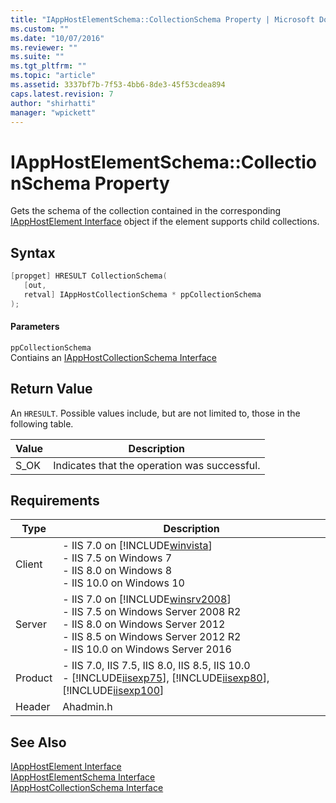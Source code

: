 ```yaml
---
title: "IAppHostElementSchema::CollectionSchema Property | Microsoft Docs"
ms.custom: ""
ms.date: "10/07/2016"
ms.reviewer: ""
ms.suite: ""
ms.tgt_pltfrm: ""
ms.topic: "article"
ms.assetid: 3337bf7b-7f53-4bb6-8de3-45f53cdea894
caps.latest.revision: 7
author: "shirhatti"
manager: "wpickett"
---
```

# IAppHostElementSchema::CollectionSchema Property
Gets the schema of the collection contained in the corresponding [IAppHostElement Interface](../../web-development-reference\native-code-api-reference/iapphostelement-interface.md) object if the element supports child collections.  
  
## Syntax  
  
```cpp  
[propget] HRESULT CollectionSchema(  
   [out,  
   retval] IAppHostCollectionSchema * ppCollectionSchema  
);  
```  
  
#### Parameters  
 `ppCollectionSchema`  
 Contiains an [IAppHostCollectionSchema Interface](../../web-development-reference\native-code-api-reference/iapphostcollectionschema-interface.md)  
  
## Return Value  
 An `HRESULT`. Possible values include, but are not limited to, those in the following table.  
  
|Value|Description|  
|-----------|-----------------|  
|S_OK|Indicates that the operation was successful.|  
  
## Requirements  
  
|Type|Description|  
|----------|-----------------|  
|Client|-   IIS 7.0 on [!INCLUDE[winvista](../../wmi-provider/includes/winvista-md.md)]<br />-   IIS 7.5 on Windows 7<br />-   IIS 8.0 on Windows 8<br />-   IIS 10.0 on Windows 10|  
|Server|-   IIS 7.0 on [!INCLUDE[winsrv2008](../../wmi-provider/includes/winsrv2008-md.md)]<br />-   IIS 7.5 on Windows Server 2008 R2<br />-   IIS 8.0 on Windows Server 2012<br />-   IIS 8.5 on Windows Server 2012 R2<br />-   IIS 10.0 on Windows Server 2016|  
|Product|-   IIS 7.0, IIS 7.5, IIS 8.0, IIS 8.5, IIS 10.0<br />-   [!INCLUDE[iisexp75](../../web-development-reference/native-code-api-reference/includes/iisexp75-md.md)], [!INCLUDE[iisexp80](../../web-development-reference/native-code-api-reference/includes/iisexp80-md.md)], [!INCLUDE[iisexp100](../../web-development-reference/native-code-api-reference/includes/iisexp100-md.md)]|  
|Header|Ahadmin.h|  
  
## See Also  
 [IAppHostElement Interface](../../web-development-reference\native-code-api-reference/iapphostelement-interface.md)   
 [IAppHostElementSchema Interface](../../web-development-reference\native-code-api-reference/iapphostelementschema-interface.md)   
 [IAppHostCollectionSchema Interface](../../web-development-reference\native-code-api-reference/iapphostcollectionschema-interface.md)